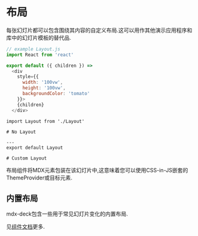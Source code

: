 
# 布局

每张幻灯片都可以包含围绕其内容的自定义布局.这可以用作其他演示应用程序和库中的幻灯片模板的替代品.

```js
// example Layout.js
import React from 'react'

export default ({ children }) =>
  <div
    style={{
      width: '100vw',
      height: '100vw',
      backgroundColor: 'tomato'
    }}>
    {children}
  </div>
```

```mdx
import Layout from './Layout'

# No Layout

---
export default Layout

# Custom Layout
```

布局组件将MDX元素包装在该幻灯片中,这意味着您可以使用CSS-in-JS嵌套的ThemeProvider或目标元素.

## 内置布局

mdx-deck包含一些用于常见幻灯片变化的内置布局.

见[组件文档](components.md#layouts)更多.
